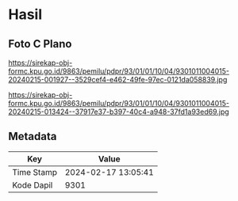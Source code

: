 # Hasil

## Foto C Plano

https://sirekap-obj-formc.kpu.go.id/9863/pemilu/pdpr/93/01/01/10/04/9301011004015-20240215-001927--3529cef4-e462-49fe-97ec-0121da058839.jpg

https://sirekap-obj-formc.kpu.go.id/9863/pemilu/pdpr/93/01/01/10/04/9301011004015-20240215-013424--37917e37-b397-40c4-a948-37fd1a93ed69.jpg


## Metadata

| Key        | Value               |
| ---------- | ------------------- |
| Time Stamp | 2024-02-17 13:05:41 |
| Kode Dapil | 9301                |




